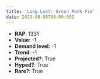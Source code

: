 ```yaml
---
title: 'Long Lost: Green Pork Pie'
date: 2025-08-06T00:00:00Z
---
```

- **RAP**: 1331
- **Value**: -1
- **Demand level**: -1
- **Trend**: -1
- **Projected?**: True
- **Hyped?**: True
- **Rare?**: True
